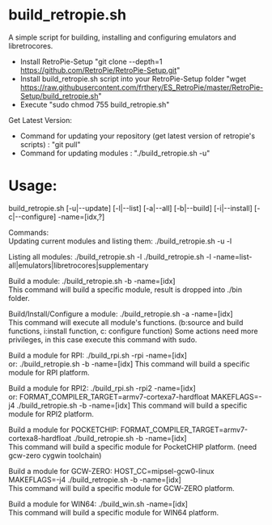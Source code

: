 build_retropie.sh
=================
A simple script for building, installing and configuring emulators and libretrocores.

- Install RetroPie-Setup "git clone --depth=1 https://github.com/RetroPie/RetroPie-Setup.git" 
- Install build_retropie.sh script into your RetroPie-Setup folder 
"wget https://raw.githubusercontent.com/frthery/ES_RetroPie/master/RetroPie-Setup/build_retropie.sh"
- Execute "sudo chmod 755 build_retropie.sh"

Get Latest Version:
- Command for updating your repository (get latest version of retropie's scripts) : "git pull"
- Command for updating modules : "./build_retropie.sh -u"

Usage:
======
build_retropie.sh [-u|--update] [-l|--list] [-a|--all] [-b|--build] [-i|--install] [-c|--configure] -name=[idx,?]

Commands:<br>
Updating current modules and listing them: ./build_retropie.sh -u -l<br>

Listing all modules: ./build_retropie.sh -l
./build_retropie.sh -l -name=list-all|emulators|libretrocores|supplementary<br/>

Build a module: ./build_retropie.sh -b -name=[idx]<br>
This command will build a specific module, result is dropped into ./bin folder.

Build/Install/Configure a module: ./build_retropie.sh -a -name=[idx]<br>
This command will execute all module's functions. (b:source and build functions, i:install function, c: configure function)
Some actions need more privileges, in this case execute this command with sudo.

Build a module for RPI: ./build_rpi.sh -rpi -name=[idx]<br>
or: ./build_retropie.sh -b -name=[idx]
This command will build a specific module for RPI platform.

Build a module for RPI2: ./build_rpi.sh -rpi2 -name=[idx]<br>
or: FORMAT_COMPILER_TARGET=armv7-cortexa7-hardfloat MAKEFLAGS=-j4 ./build_retropie.sh -b -name=[idx]
This command will build a specific module for RPI2 platform.

Build a module for POCKETCHIP: FORMAT_COMPILER_TARGET=armv7-cortexa8-hardfloat ./build_retropie.sh -b -name=[idx]<br>
This command will build a specific module for PocketCHIP platform. (need gcw-zero cygwin toolchain)

Build a module for GCW-ZERO: HOST_CC=mipsel-gcw0-linux MAKEFLAGS=-j4 ./build_retropie.sh -b -name=[idx]<br>
This command will build a specific module for GCW-ZERO platform.

Build a module for WIN64: ./build_win.sh -name=[idx]<br>
This command will build a specific module for WIN64 platform.
